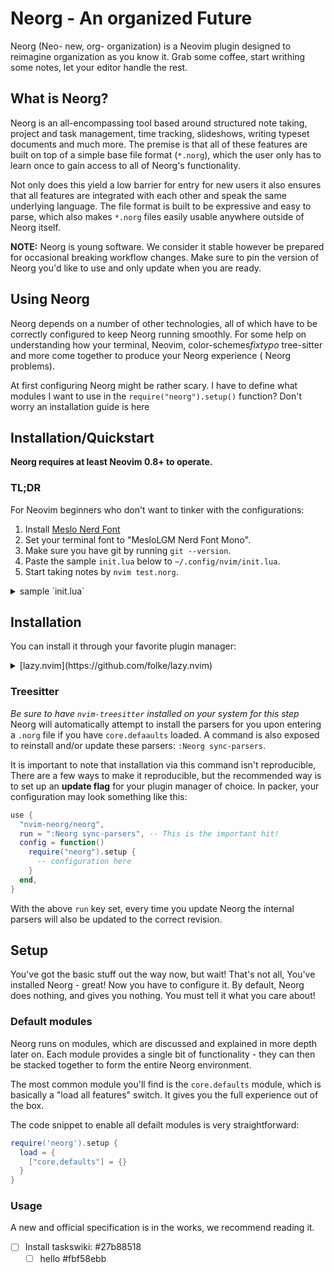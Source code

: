# Neorg - An organized Future

Neorg (Neo- new, org- organization) is a Neovim plugin designed to reimagine organization as you know it.
Grab some coffee, start writhing some notes, let your editor handle the rest.

## What is Neorg?
Neorg is an all-encompassing tool based around structured note taking, project and task management, time
tracking, slideshows, writing typeset documents and much more. The premise is that all of these features are
built on top of a simple base file format (`*.norg`), which the user only has to learn once to gain access to all of
Neorg's functionality.

Not only does this yield a low barrier for entry for new users it also ensures that all features are integrated
with each other and speak the same underlying language. The file format is built to be expressive and easy to
parse, which also makes `*.norg` files easily usable anywhere outside of Neorg itself.

**NOTE:** Neorg is young software. We consider it stable however be prepared for occasional breaking workflow
changes. Make sure to pin the version of Neorg you'd like to use and only update when you are ready.
## Using Neorg
Neorg depends on a number of other technologies, all of which have to be correctly configured to keep Neorg running
smoothly. For some help on understanding how your terminal, Neovim, color-schemes*fixtypo* tree-sitter and more come
together to produce your Neorg experience ( Neorg problems).

At first configuring Neorg might be rather scary. I have to define what modules I want to use in the
`require("neorg").setup()` function? Don't worry an installation guide is here

## Installation/Quickstart
**Neorg requires at least Neovim 0.8+ to operate.**

### TL;DR
For Neovim beginners who don't want to tinker with the configurations:
1. Install [Meslo Nerd Font](https://github.com/ryanoasis/nerd-fonts/)
2. Set your terminal font to "MesloLGM Nerd Font Mono".
3. Make sure you have git by running `git --version`.
4. Paste the sample `init.lua` below to `~/.config/nvim/init.lua`.
5. Start taking notes by `nvim test.norg`.

<details>
  <summary>sample `init.lua`</summary>

  ```lua
  -- adapted from https://github.com/folke/lazy.nvim#-installation
  local lazypath = vim.fn.stdpath("data") .. "/lazy/lazy.nvim"
  if not vim.loop.fs_stat(lazypath) then
    print(vim.fn.system({"git", "clone", "--filter=blob:none", "https://github.com/folke/lazy.nvim.git", "--branch=stable", lazypath}))
  end
  vim.opt.rtp:prepend(lazypath)

  vim.g.mapleader = " "

  require("lazy").setup({
    "repelot/kanagawa.nvim",
    {
      "nvim-treesitter/nvim-treesitter",
      build = ":TSUpdate",
      opts = { highlight = { enable = true }},
      config = function(_,opts)
        require("nvim-treesitter.configs").setup(opts)
      end,
    },
    {
      "nvim-neorg/neorg",
      build = ":Neorg sync-parsers",
      dependencies = {"nvim-lua/plenary.nvim"},
      config = function()
        require("neorg").setup {
          load = {
            ["core.defaults"] = {},
            ["core.concealer"] = {},
            ["core.dirman"] = {
              config = {
                workspaces = {
                  notes = "~/notes",
                },
                default_workspace = "notes",
              }
            }
          }
        }
        vim.wo.foldlevel = 99
        vim.wo.conceallevel = 2
      end
    }
  })

  vim.cmd.colorscheme('kanagawa')
  ```
</details>

## Installation
You can install it through your favorite plugin manager:

<details>
  <summary>[lazy.nvim](https://github.com/folke/lazy.nvim)</summary>

  ```lua
  -- paste into `~/.config/LazyVim/lua/plugins/neorg.lua`
  return {
    "nvim-neorg/neorg",
    build = ":Neorg sync-parsers",
    dependencies = { "nvim-lua/plenary.nvim"},
    config= function()
      require("neorg").setup {
        load = {
          ["core.defaults"] = {},
          ["core.concealer"] = {}, -- Adds pretty icons to your files
          ["core.dirman"] = {
            config = {
              workspaces = {
                notes = "~/notes",
              }
            }
          }
        }
      }
    end,
  }
  ```
</details>

### Treesitter
_Be sure to have `nvim-treesitter` installed on your system for this step_
Neorg will automatically attempt to install the parsers for you upon entering a `.norg` file if you have 
`core.defaaults`  loaded. A command is also exposed to reinstall and/or update these parsers: `:Neorg sync-parsers`.

It is important to note that installation via this command isn't reproducible, There are a few ways to make it
reproducible, but the recommended way is to set up an **update flag** for your plugin manager of choice. In
packer, your configuration may look something like this:
```lua
use {
  "nvim-neorg/neorg",
  run = ":Neorg sync-parsers", -- This is the important hit!
  config = function()
    require("neorg").setup {
      -- configuration here
    }
  end,
}
```

With the above `run` key set, every time you update Neorg the internal parsers will also be updated to the
correct revision.

## Setup
You've got the basic stuff out the way now, but wait! That's not all, You've installed Neorg - great! Now you
have to configure it. By default, Neorg does nothing, and gives you nothing. You must tell it what you care about!

### Default modules
Neorg runs on modules, which are discussed and explained in more depth later on. Each module provides a
single bit of functionality - they can then be stacked together to form the entire Neorg environment.

The most common module you'll find is the `core.defaults` module, which is basically a "load all features"
switch. It gives you the full experience out of the box.

The code snippet to enable all defailt modules is very straightforward:

```lua
require('neorg').setup {
  load = {
    ["core.defaults"] = {}
  }
}
```

### Usage
A new and official specification is in the works, we recommend reading it. 

* [ ] Install taskswiki:  #27b88518
  * [ ] hello  #fbf58ebb
